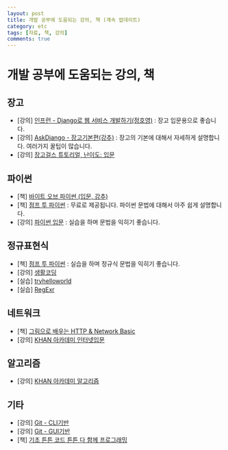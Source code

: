 ```yaml
---
layout: post
title: 개발 공부에 도움되는 강의, 책 (계속 업데이트)
category: etc
tags: [자료, 책, 강의]
comments: true
---
```


# 개발 공부에 도움되는 강의, 책

## 장고
- [강의] [인프런 - Django로 웹 서비스 개발하기(정호영)](https://www.inflearn.com/course/django-%ED%8C%8C%EC%9D%B4%EC%8D%AC-%EC%9E%A5%EA%B3%A0-%EA%B0%95%EC%A2%8C/) : 장고 입문용으로 좋습니다.
- [강의] [AskDjango - 장고기본편(강추)](https://nomade.kr/vod/django/) : 장고의 기본에 대해서 자세하게 설명합니다. 여러가지 꿀팁이 많습니다.
- [강의] [장고걸스 튜토리얼, 난이도: 입문](https://tutorial.djangogirls.org/ko/django/)

## 파이썬
- [책] [바이트 오브 파이썬 (입문, 강추)](http://byteofpython-korean.sourceforge.net/byte_of_python.html)  
- [책] [점프 투 파이썬](https://wikidocs.net/book/1) : 무료로 제공됩니다. 파이썬 문법에 대해서 아주 쉽게 설명합니다.
- [강의] [파이썬 입문](http://tryhelloworld.co.kr/courses/%ED%8C%8C%EC%9D%B4%EC%8D%AC-%EC%9E%85%EB%AC%B8) : 실습을 하며 문법을 익히기 좋습니다.


## 정규표현식
- [책] [점프 투 파이썬](https://wikidocs.net/book/1) : 실습을 하며 정규식 문법을 익히기 좋습니다.
- [강의] [생활코딩](https://opentutorials.org/course/909/5143)
- [실습] [tryhelloworld](http://tryhelloworld.co.kr/courses/%EC%A0%95%EA%B7%9C%ED%91%9C%ED%98%84%EC%8B%9D)
- [실습] [RegExr](http://regexr.com/)

## 네트워크
- [책] [그림으로 배우는 HTTP & Network Basic](http://www.kyobobook.co.kr/product/detailViewKor.laf?mallGb=KOR&ejkGb=KOR&barcode=9788931447897)
- [강의] [KHAN 아카데미 인터넷입문](https://ko.khanacademy.org/computing/computer-science/internet-intro#internet-works-intro)

## 알고리즘
- [강의] [KHAN 아카데미 알고리즘](https://ko.khanacademy.org/computing/computer-science/algorithms)

## 기타
- [강의] [Git - CLI기반](https://opentutorials.org/course/2708/15242)
- [강의] [Git - GUI기반](https://opentutorials.org/course/1492)
- [책] [기초 튼튼 코드 튼튼 다 함께 프로그래밍](http://www.kyobobook.co.kr/product/detailViewKor.laf?ejkGb=KOR&mallGb=KOR&barcode=9791185890494&orderClick=QSA#review)
